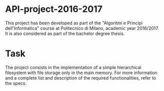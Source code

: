 # API-project-2016-2017
This project has been developed as part of the "Algoritmi e Principi dell'Informatica" course at Politecnico di Milano, academic year 2016/2017. It is also considered as part of the bachelor degree thesis. 
# Task
The project consists in the implementation of a simple hierarchical filesystem with file storage only in the main memory. For more information and a complete list and description of the required functionalities, refer to the specs.